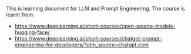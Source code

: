 This is learning document for LLM and Prompt Engineering.
The course is learnt from:
- https://www.deeplearning.ai/short-courses/open-source-models-hugging-face/
- https://www.deeplearning.ai/short-courses/chatgpt-prompt-engineering-for-developers/?utm_source=chatgpt.com
